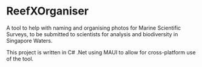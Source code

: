 # ReefXOrganiser
A tool to help with naming and organising photos for Marine Scientific Surveys, to be submitted to scientists for analysis and biodiversity in Singapore Waters.

This project is written in C# .Net using MAUI to allow for cross-platform use of the tool.
